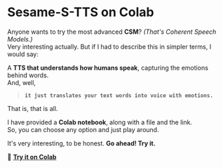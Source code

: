 # Sesame-S-TTS on Colab  

Anyone wants to try the most advanced **CSM**? *(That's Coherent Speech Models.)*  
Very interesting actually. But if I had to describe this in simpler terms, I would say:  

A **TTS that understands how humans speak**, capturing the emotions behind words.  
And, well,  

> **`it just translates your text words into voice with emotions.`**  

That is, that is all.  

I have provided a **Colab notebook**, along with a file and the link.  
So, you can choose any option and just play around.  

It's very interesting, to be honest. **Go ahead! Try it.** 

🔗 **[Try it on Colab](https://colab.research.google.com/drive/1xbPP5kA_eGCc4MBrM3Sn8KRt-DSdj9si?usp=sharing)**  

